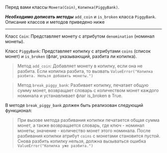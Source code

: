 Перед вами классы `Монета(Coin)`, `Копилка(PiggyBank)`. 

***Необходимо дописать методы***  `add_coin` и `is_broken` класса `PiggyBank`. Описание классов и методов приведено ниже

___

Класс `Coin`: Представляет монету с атрибутом `denomination` (номинал монеты).

Класс `PiggyBank`: Представляет копилку с атрибутами `coins` (список монет) и `is_broken` (флаг, указывающий, разбита ли копилка).

> Метод `add_coin`: Добавляет монету в копилку, если она не разбита. Если копилка разбита, то вызвать `ValueError("Копилка разбита. Нельзя добавить монеты.")` 

> Метод `break_piggy_bank`: Разбивает копилку, печатает общую сумму монет, возвращает словарь с количеством монет каждого номинала и устанавливает флаг is_broken в True.

В методе `break_piggy_bank` должен быть реализован следующий функционал:

> При вызове метода разбивания копилки печатается общая сумма монет, а также возвращается словарь, где ключ - номинал монеты; значение - количество монет этого номинала. 
> После разбивания копилки атрибут `coins` с монетами становится пустой. 
> Снова разбить копилку нельзя, должна вызываться ошибка `ValueError("Копилка уже разбита.")`